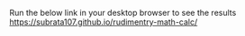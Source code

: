 Run the below link in your desktop browser to see the results  https://subrata107.github.io/rudimentry-math-calc/
